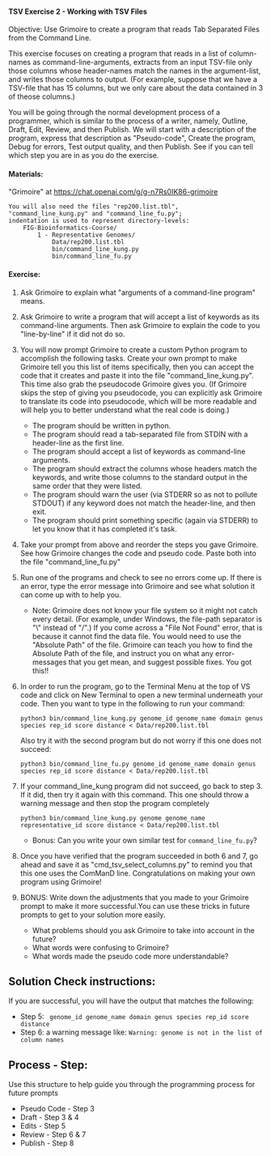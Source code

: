 #### TSV Exercise 2 - Working with TSV Files

 Objective: Use Grimoire to create a program that reads Tab Separated Files from the Command Line.

 This exercise focuses on creating a program that reads in a list of column-names as command-line-arguments, extracts from an input TSV-file only those columns whose header-names match the names in the argument-list, and writes those columns to output. (For example, suppose that we have a TSV-file that has 15 columns, but we only care about the data contained in 3 of theose columns.)

 You will be going through the normal development process of a programmer, which is similar to the process of a writer, namely, Outline, Draft, Edit, Review, and then Publish. We will start with a description of the program, express that description as "Pseudo-code", Create the program, Debug for errors, Test output quality, and then Publish. See if you can tell which step you are in as you do the exercise.

#### Materials: 

"Grimoire" at <https://chat.openai.com/g/g-n7Rs0IK86-grimoire>
```
You will also need the files "rep200.list.tbl",
"command_line_kung.py" and "command_line_fu.py";
indentation is used to represent directory-levels: 
    FIG-Bioinformatics-Course/
        1 - Representative Genomes/
            Data/rep200.list.tbl
            bin/command_line_kung.py
            bin/command_line_fu.py
```

#### Exercise: 

1. Ask Grimoire to explain what "arguments of a command-line program" means.

2. Ask Grimoire to write a program that will accept a list of keywords as its command-line arguments. Then ask Grimoire to explain the code to you "line-by-line" if it did not do so.

3. You will now prompt Grimoire to create a custom Python program to accomplish the following tasks. Create your own prompt to make Grimoire tell you this list of items specifically, then you can accept the code that it creates and paste it into the file "command_line_kung.py". This time also grab the pseudocode Grimoire gives you. (If Grimoire skips the step of giving you pseudocode, you can explicitly ask Grimoire to translate its code into pseudocode, which will be more readable and will help you to better understand what the real code is doing.)

    * The program should be written in python.
    * The program should read a tab-separated file from STDIN with a header-line as the first line.
    * The program should accept a list of keywords as command-line arguments.
    * The program should extract the columns whose headers match the keywords, and write those columns to the standard output in the same order that they were listed.
    * The program should warn the user (via STDERR so as not to pollute STDOUT) if any keyword does not match the header-line, and then exit.
    * The program should print something specific (again via STDERR) to let you know that it has completed it's task.

4. Take your prompt from above and reorder the steps you gave Grimoire. See how Grimoire changes the code and pseudo code. Paste both into the file "command_line_fu.py"

5. Run one of the programs and check to see no errors come up. If there is an error, type the error message into Grimoire and see what solution it can come up with to help you.
    * Note: Grimoire does not know your file system so it might not catch every detail. (For example, under Windows, the file-path separator is "\\" instead of "/".) If you come across a "File Not Found" error, that is because it cannot find the data file. You would need to use the "Absolute Path" of the file. Grimoire can teach you how to find the Absolute Path of the file, and instruct you on what any error-messages that you get mean, and suggest possible fixes. You got this!!

6. In order to run the program, go to the Terminal Menu at the top of VS code and click on New Terminal to open a new terminal underneath your code. Then you want to type in the following to run your command:

    ``` python3 bin/command_line_kung.py genome_id genome_name domain genus species rep_id score distance < Data/rep200.list.tbl ```

    Also try it with the second program but do not worry if this one does not succeed:
    
    ``` python3 bin/command_line_fu.py genome_id genome_name domain genus species rep_id score distance < Data/rep200.list.tbl ```

7. If your command_line_kung program did not succeed, go back to step 3. If it did, then try it again with this command. This one should throw a warning message and then stop the program completely
    
    ```python3 bin/command_line_kung.py genome genome_name representative_id score distance < Data/rep200.list.tbl ```
    
    * Bonus: Can you write your own similar test for `command_line_fu.py`? 

8. Once you have verified that the program succeeded in both 6 and 7, go ahead and save it as "cmd_tsv_select_columns.py" to remind you that this one uses the ComManD line. Congratulations on making your own program using Grimoire!

9. BONUS: Write down the adjustments that you made to your Grimoire prompt to make it more successful.You can use these tricks in future prompts to get to your solution more easily.
    * What problems should you ask Grimoire to take into account in the future? 
    * What words were confusing to Grimoire? 
    * What words made the pseudo code more understandable?

## Solution Check instructions:
If you are successful, you will have the output that matches the following:
* Step 5: ``` genome_id genome_name domain genus species rep_id score distance```
* Step 6: a warning message like: ```Warning: genome is not in the list of column names```

## Process - Step: 
Use this structure to help guide you through the programming process for future prompts
* Pseudo Code - Step 3
* Draft - Step 3 & 4
* Edits - Step 5
* Review - Step 6 & 7
* Publish - Step 8